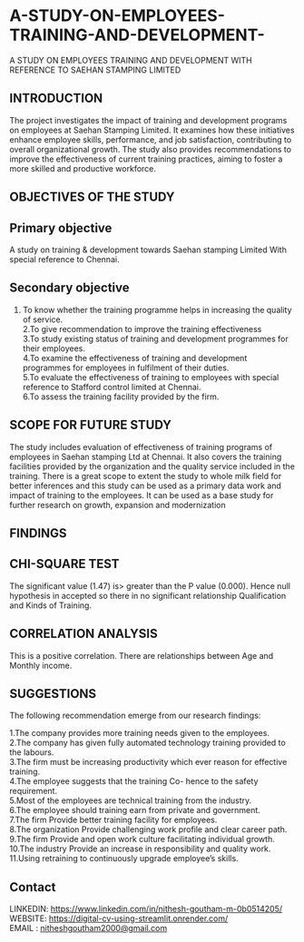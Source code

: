 # A-STUDY-ON-EMPLOYEES-TRAINING-AND-DEVELOPMENT-
A STUDY ON EMPLOYEES TRAINING AND DEVELOPMENT WITH REFERENCE TO SAEHAN STAMPING LIMITED

## INTRODUCTION   
The project investigates the impact of training and development programs on employees at Saehan Stamping Limited. It examines how these initiatives enhance employee skills, performance, and job satisfaction, contributing to overall organizational growth. The study also provides recommendations to improve the effectiveness of current training practices, aiming to foster a more skilled and productive workforce.

## OBJECTIVES OF THE STUDY   
## Primary objective
A study on training & development towards Saehan stamping Limited With special reference to Chennai.   

## Secondary objective   

1. To know whether the training programme helps in increasing the quality of service.   
2.To give recommendation to improve the training effectiveness   
3.To study existing status of training and development programmes for their employees.   
4.To examine the effectiveness of training and development programmes for employees in fulfilment of their duties.   
5.To evaluate the effectiveness of training to employees with special reference to Stafford control limited at Chennai.   
6.To assess the training facility provided by the firm.   

## SCOPE FOR FUTURE STUDY   

The study includes evaluation of effectiveness of training programs of employees in Saehan stamping Ltd at Chennai. It also covers the training facilities provided by the organization and the quality service included in the training. There is a great scope to extent the study to whole milk field for better inferences and this study can be used as a primary data work and impact of training to the employees. It can be used as a base study for further research on growth, expansion and modernization   


## FINDINGS   
## CHI-SQUARE TEST   

The significant value (1.47) is> greater than the P value (0.000). Hence null hypothesis in accepted so there in no significant relationship Qualification and Kinds of Training.   

## CORRELATION ANALYSIS   

This is a positive correlation. There are relationships between Age and Monthly income.

## SUGGESTIONS   

The following recommendation emerge from our research findings:

1.The company provides more training needs given to the employees.   
2.The company has given fully automated technology training provided to the labours.   
3.The firm must be increasing productivity which ever reason for effective training.   
4.The employee suggests that the training Co- hence to the safety requirement.   
5.Most of the employees are technical training from the industry.   
6.The employee should training earn from private and government.   
7.The firm Provide better training facility for employees.   
8.The organization Provide challenging work profile and clear career path.   
9.The firm Provide and open work culture facilitating individual growth.   
10.The industry Provide an increase in responsibility and quality work.   
11.Using retraining to continuously upgrade employee’s skills.   

## Contact   

LINKEDIN: https://www.linkedin.com/in/nithesh-goutham-m-0b0514205/           
WEBSITE: https://digital-cv-using-streamlit.onrender.com/         
EMAIL : nitheshgoutham2000@gmail.com   
